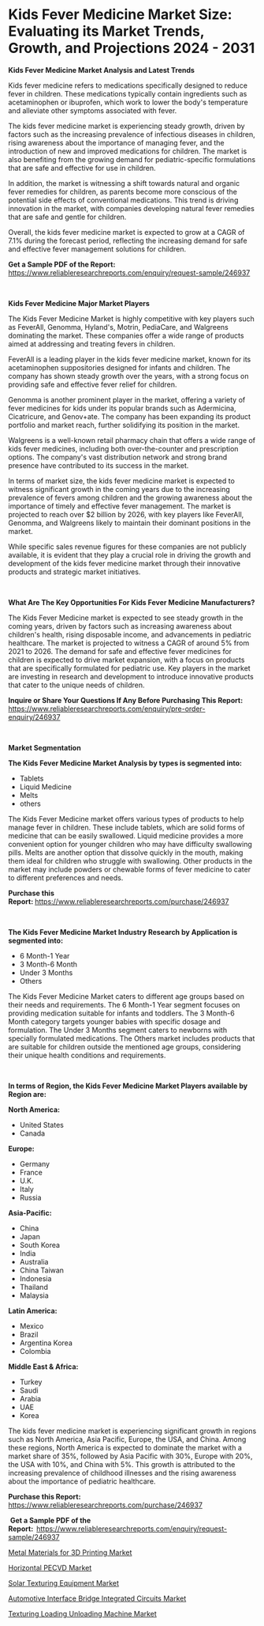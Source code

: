 <p><h1>Kids Fever Medicine Market Size: Evaluating its Market Trends, Growth, and Projections 2024 - 2031</h1></p><p><strong>Kids Fever Medicine Market Analysis and Latest Trends</strong></p>
<p><p>Kids fever medicine refers to medications specifically designed to reduce fever in children. These medications typically contain ingredients such as acetaminophen or ibuprofen, which work to lower the body's temperature and alleviate other symptoms associated with fever.</p><p>The kids fever medicine market is experiencing steady growth, driven by factors such as the increasing prevalence of infectious diseases in children, rising awareness about the importance of managing fever, and the introduction of new and improved medications for children. The market is also benefiting from the growing demand for pediatric-specific formulations that are safe and effective for use in children.</p><p>In addition, the market is witnessing a shift towards natural and organic fever remedies for children, as parents become more conscious of the potential side effects of conventional medications. This trend is driving innovation in the market, with companies developing natural fever remedies that are safe and gentle for children.</p><p>Overall, the kids fever medicine market is expected to grow at a CAGR of 7.1% during the forecast period, reflecting the increasing demand for safe and effective fever management solutions for children.</p></p>
<p><strong>Get a Sample PDF of the Report:&nbsp;</strong> <a href="https://www.reliableresearchreports.com/enquiry/request-sample/246937">https://www.reliableresearchreports.com/enquiry/request-sample/246937</a></p>
<p>&nbsp;</p>
<p><strong>Kids Fever Medicine Major Market Players</strong></p>
<p><p>The Kids Fever Medicine Market is highly competitive with key players such as FeverAll, Genomma, Hyland's, Motrin, PediaCare, and Walgreens dominating the market. These companies offer a wide range of products aimed at addressing and treating fevers in children. </p><p>FeverAll is a leading player in the kids fever medicine market, known for its acetaminophen suppositories designed for infants and children. The company has shown steady growth over the years, with a strong focus on providing safe and effective fever relief for children.</p><p>Genomma is another prominent player in the market, offering a variety of fever medicines for kids under its popular brands such as Adermicina, Cicatricure, and Genov+ate. The company has been expanding its product portfolio and market reach, further solidifying its position in the market.</p><p>Walgreens is a well-known retail pharmacy chain that offers a wide range of kids fever medicines, including both over-the-counter and prescription options. The company's vast distribution network and strong brand presence have contributed to its success in the market.</p><p>In terms of market size, the kids fever medicine market is expected to witness significant growth in the coming years due to the increasing prevalence of fevers among children and the growing awareness about the importance of timely and effective fever management. The market is projected to reach over $2 billion by 2026, with key players like FeverAll, Genomma, and Walgreens likely to maintain their dominant positions in the market.</p><p>While specific sales revenue figures for these companies are not publicly available, it is evident that they play a crucial role in driving the growth and development of the kids fever medicine market through their innovative products and strategic market initiatives.</p></p>
<p>&nbsp;</p>
<p><strong>What Are The Key Opportunities For Kids Fever Medicine Manufacturers?</strong></p>
<p><p>The Kids Fever Medicine market is expected to see steady growth in the coming years, driven by factors such as increasing awareness about children's health, rising disposable income, and advancements in pediatric healthcare. The market is projected to witness a CAGR of around 5% from 2021 to 2026. The demand for safe and effective fever medicines for children is expected to drive market expansion, with a focus on products that are specifically formulated for pediatric use. Key players in the market are investing in research and development to introduce innovative products that cater to the unique needs of children.</p></p>
<p><strong>Inquire or Share Your Questions If Any Before Purchasing This Report:</strong> <a href="https://www.reliableresearchreports.com/enquiry/pre-order-enquiry/246937">https://www.reliableresearchreports.com/enquiry/pre-order-enquiry/246937</a></p>
<p>&nbsp;</p>
<p><strong>Market Segmentation</strong></p>
<p><strong>The Kids Fever Medicine Market Analysis by types is segmented into:</strong></p>
<p><ul><li>Tablets</li><li>Liquid Medicine</li><li>Melts</li><li>others</li></ul></p>
<p><p>The Kids Fever Medicine market offers various types of products to help manage fever in children. These include tablets, which are solid forms of medicine that can be easily swallowed. Liquid medicine provides a more convenient option for younger children who may have difficulty swallowing pills. Melts are another option that dissolve quickly in the mouth, making them ideal for children who struggle with swallowing. Other products in the market may include powders or chewable forms of fever medicine to cater to different preferences and needs.</p></p>
<p><strong>Purchase this Report:&nbsp;</strong><a href="https://www.reliableresearchreports.com/purchase/246937">https://www.reliableresearchreports.com/purchase/246937</a></p>
<p>&nbsp;</p>
<p><strong>The Kids Fever Medicine Market Industry Research by Application is segmented into:</strong></p>
<p><ul><li>6 Month-1 Year</li><li>3 Month-6 Month</li><li>Under 3 Months</li><li>Others</li></ul></p>
<p><p>The Kids Fever Medicine Market caters to different age groups based on their needs and requirements. The 6 Month-1 Year segment focuses on providing medication suitable for infants and toddlers. The 3 Month-6 Month category targets younger babies with specific dosage and formulation. The Under 3 Months segment caters to newborns with specially formulated medications. The Others market includes products that are suitable for children outside the mentioned age groups, considering their unique health conditions and requirements.</p></p>
<p>&nbsp;</p>
<p><strong>In terms of Region, the Kids Fever Medicine Market Players available by Region are:</strong></p>
<p>
    <p> <strong> North America: </strong>
        <ul>
            <li>United States</li>
            <li>Canada</li>
        </ul>
        </p> 
    <p> <strong> Europe: </strong>
        <ul>
            <li>Germany</li>
            <li>France</li>
            <li>U.K.</li>
            <li>Italy</li>
            <li>Russia</li>
        </ul>
        </p> 
    <p> <strong> Asia-Pacific: </strong>
        <ul>
            <li>China</li>
            <li>Japan</li>
            <li>South Korea</li>
            <li>India</li>
            <li>Australia</li>
            <li>China Taiwan</li>
            <li>Indonesia</li>
            <li>Thailand</li>
            <li>Malaysia</li>
        </ul>
        </p> 
    <p> <strong> Latin America: </strong>
        <ul>
            <li>Mexico</li>
            <li>Brazil</li>
            <li>Argentina Korea</li>
            <li>Colombia</li>
        </ul>
        </p> 
    <p> <strong> Middle East & Africa: </strong>
        <ul>
            <li>Turkey</li>
            <li>Saudi</li>
            <li>Arabia</li>
            <li>UAE</li>
            <li>Korea</li>
        </ul>
    </p>
    </p>
<p><p>The kids fever medicine market is experiencing significant growth in regions such as North America, Asia Pacific, Europe, the USA, and China. Among these regions, North America is expected to dominate the market with a market share of 35%, followed by Asia Pacific with 30%, Europe with 20%, the USA with 10%, and China with 5%. This growth is attributed to the increasing prevalence of childhood illnesses and the rising awareness about the importance of pediatric healthcare.</p></p>
<p><strong>Purchase this Report: </strong><a href="https://www.reliableresearchreports.com/purchase/246937">https://www.reliableresearchreports.com/purchase/246937</a></p>
<p>&nbsp;<strong>Get a Sample PDF of the Report:&nbsp;&nbsp;</strong><a href="https://www.reliableresearchreports.com/enquiry/request-sample/246937">https://www.reliableresearchreports.com/enquiry/request-sample/246937</a></p>
<p><strong></strong></p>
<p><p><a href="https://view.publitas.com/reportprime-1/insights-into-metal-materials-for-3d-printing-market-size-analysing-market-share-trends-and-growth-from-2024-to-2031/">Metal Materials for 3D Printing Market</a></p><p><a href="https://confirmed-shield-e13.notion.site/Horizontal-PECVD-Market-Size-and-Growth-Market-Segmentation-Regional-and-Country-Breakdowns-and-M-e7e8dca9779c40f5a0adff8c393f0924">Horizontal PECVD Market</a></p><p><a href="https://sore-arch-6db.notion.site/Global-Solar-Texturing-Equipment-Market-by-Types-Applications-and-Major-Players-with-Regional-Gro-c9e4b11d3b6c4e59bc77e5614bd330f6">Solar Texturing Equipment Market</a></p><p><a href="https://view.publitas.com/reportprime-1/automotive-interface-bridge-integrated-circuits-market-size-2024-2031-global-industrial-analysis-key-geographical-regions-market-share-top-key-players-product-types-and-forecast-research-report/">Automotive Interface Bridge Integrated Circuits Market</a></p><p><a href="https://funky-papaya-cf4.notion.site/Texturing-Loading-Unloading-Machine-Market-Size-Growth-and-Forecast-from-2024-2031-2ebba4ab49d841bfa4fc419645960a99">Texturing Loading Unloading Machine Market</a></p></p>